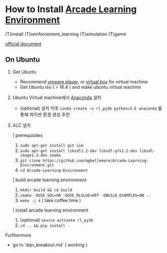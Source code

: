# How to Install [Arcade Learning Environment](https://github.com/mgbellemare/Arcade-Learning-Environment)

(T)install (T)reinforcement_learning (T)simulation (T)game

[official document](https://github.com/mgbellemare/Arcade-Learning-Environment/blob/master/doc/manual/manual.pdf)

## On Ubuntu
1. Get Ubuntu
    - Recommend [vmware player](https://www.vmware.com/products/workstation-player.html), or [virtual box](https://www.virtualbox.org/wiki/Downloads) for virtual machine
    - Get Ubuntu iso ( > 16.4 ) and make ubuntu virtual machine

2. Ubuntu Virtual machine에서 [Anaconda](https://www.anaconda.com/download/) 설치
    - (optional) 설치 이후 ```conda create -n rl_py36 python=3.6 anaconda``` 를 통해 파이썬 환경 생성 추천

3. ALC 설치

    | prerequisites
    1. ```sudo apt-get install git vim```
    2. ```sudo apt-get install libsdl1.2-dev libsdl-gfx1.2-dev libsdl-image1.2-dev cmake```
    3. ```git clone https://github.com/mgbellemare/Arcade-Learning-Environment.git```
    4. ```cd Arcade-Learning-Environment```
    
    | build arcade learning environment
    1. ```mkdir build && cd build```
    2. ```cmake -DUSE_SDL=ON -DUSE_RLGLUE=OFF -DBUILD_EXAMPLES=ON ..```
    3. ```make -j 4``` ( take coffee time )
    
    | install arcade learning environment
    1. (optional) ```source activate rl_py36```
    2. ```cd .. && pip install .```

Furthermore
- go to 'dqn_breakout.md` ( working )
